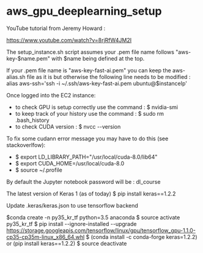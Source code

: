 # aws_gpu_deeplearning_setup

YouTube tutorial from Jeremy Howard :

https://www.youtube.com/watch?v=8rjRfW4JM2I

The setup_instance.sh script assumes your .pem file name follows "aws-key-$name.pem" with $name being defined at the top.

If your .pem file name is "aws-key-fast-ai.pem" you can keep the aws-alias.sh file as it is but otherwise the following line needs to be modified :
alias aws-ssh='ssh -i ~/.ssh/aws-key-fast-ai.pem ubuntu@$instanceIp'


Once logged into the EC2 instance:
- to check GPU is setup correctly use the command : $ nvidia-smi
- to keep track of your history use the command : $ sudo rm .bash_history
- to check CUDA version : $ nvcc --version


To fix some cudann error message you may have to do this (see stackoverlfow):
- $ export LD_LIBRARY_PATH="/usr/local/cuda-8.0/lib64"
- $ export CUDA_HOME=/usr/local/cuda-8.0
- $ source ~/.profile


By default the Jupyter notebook password will be : dl_course

The latest version of Keras 1 (as of today)
$ pip install keras==1.2.2


Update .keras/keras.json to use tensorflow backend


$conda create -n py35_kr_tf python=3.5 anaconda
$ source activate py35_kr_tf
$ pip install --ignore-installed --upgrade https://storage.googleapis.com/tensorflow/linux/gpu/tensorflow_gpu-1.1.0-cp35-cp35m-linux_x86_64.whl
$ (conda install -c conda-forge keras=1.2.2) or (pip install keras==1.2.2)
$ source deactivate
